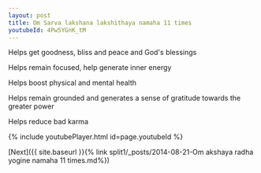 ```yaml
---
layout: post
title: Om Sarva lakshana lakshithaya namaha 11 times
youtubeId: 4Pw5YGnK_tM
---
```

 
 
Helps get goodness, bliss and peace and God's blessings
 
Helps remain focused, help generate inner energy 
 
Helps boost physical and mental health 
 
Helps remain grounded and generates a sense of gratitude towards the greater power 
 
Helps reduce bad karma
 
 
 
 


{% include youtubePlayer.html id=page.youtubeId %}
 
[Next]({{ site.baseurl }}{% link  split1/_posts/2014-08-21-Om akshaya radha yogine namaha 11 times.md%})
 
